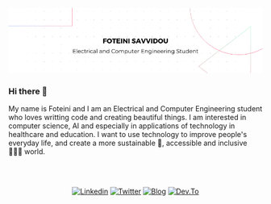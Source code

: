 <p align="center">
  <img src="https://raw.githubusercontent.com/sfoteini/sfoteini/master/GitHub-Banner.png">
</p>

### Hi there 👋

My name is Foteini and I am an Electrical and Computer Engineering student who loves writting code and creating beautiful things. I am interested in computer science, AI and especially in applications of technology in healthcare and education. I want to use technology to improve people's everyday life, and create a more sustainable 🌱, accessible and inclusive 🧑‍🤝‍🧑 world.

<br><br>
<p align="center">
   <a href="https://www.linkedin.com/in/foteini-savvidou" target="_blank"><img src="https://img.shields.io/badge/LinkedIn-0077B5?style=for-the-badge&logo=linkedin&logoColor=white" alt="Linkedin"></a>
  <a href="https://www.twitter.com/ClairSavvidou" target="_blank"><img src="https://img.shields.io/badge/Twitter-1DA1F2?style=for-the-badge&logo=twitter&logoColor=white" alt="Twitter"></a>
  <a href="https://www.foteinisavvidou.codes/" target="_blank"><img src="https://img.shields.io/badge/Foteini Savvidou | Blog-A5FFD9?style=for-the-badge" alt="Blog"></a>
  <a href="https://www.dev.to/sfoteini" target="_blank"><img src="https://img.shields.io/badge/Dev.to-0A0A0A?style=for-the-badge&logo=dev%2Eto&logoColor=white" alt="Dev.To"></a>
</p>
